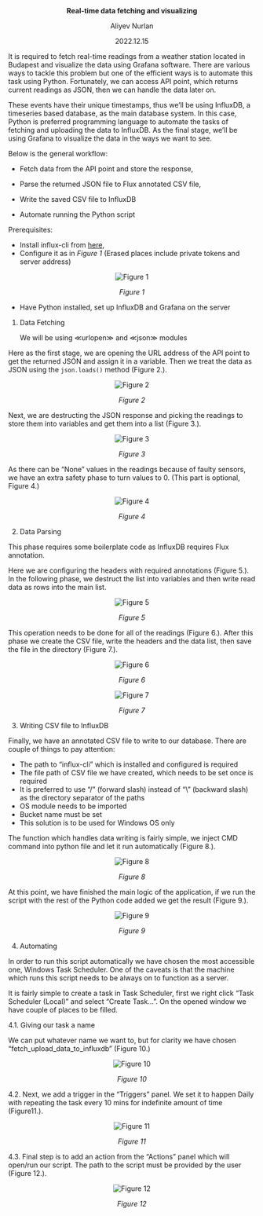 <div align="center">
<b>Real-time data fetching and visualizing</b>

Aliyev Nurlan

2022.12.15
</div>

It is required to fetch real-time readings from a weather station located in Budapest and visualize the data using Grafana software. There are various ways to tackle this problem but one of the efficient ways is to automate this task using Python. Fortunately, we can access API point, which returns current readings as JSON, then we can handle the data later on.

These events have their unique timestamps, thus we’ll be using InfluxDB, a timeseries based database, as the main database system. In this case, Python is preferred programming language to automate the tasks of fetching and uploading the data to InfluxDB. As the final stage, we’ll be using Grafana to visualize the data in the ways we want to see.

Below is the general workflow:

 - Fetch data from the API point and store the response,

 - Parse the returned JSON file to Flux annotated CSV file,
 
- Write the saved CSV file to InfluxDB
   
- Automate running the Python script

Prerequisites:

- Install influx-cli from [here](https://docs.influxdata.com/influxdb/cloud/tools/influx-cli/),
- Configure it as in *Figure 1* (Erased places include private tokens and server address)

<div align="center">
<img src="https://github.com/nurlan-aliyev/weather-station-influxdb-grafana-python/blob/502a6ddc0768dedb2dfafb0f2e78ce8fba6de8cc/asset/influx_config.png" alt="Figure 1">
  <p><em>Figure 1</em></p>
</div>

 - Have Python installed, set up InfluxDB and Grafana on the server

1. Data Fetching

   We will be using ≪urlopen≫ and ≪json≫ modules
  
  Here as the first stage, we are opening the URL address of the API point to get the returned JSON and assign it in a variable. Then we treat the data as JSON using the `json.loads()` method (Figure 2.).
  
  <div align="center">
   <img src="https://github.com/nurlan-aliyev/weather-station-influxdb-grafana-python/blob/a5b84ef8fc4f54aec28b5a6b6c4950be262e0b87/asset/1.1e.png" alt="Figure 2">
   <p><em>Figure 2</em></p>
  </div>
  
  Next, we are destructing the JSON response and picking the readings to store them into variables and get them into a list (Figure 3.).
  
  <div align="center">
   <img src="https://github.com/nurlan-aliyev/weather-station-influxdb-grafana-python/blob/3d924d7c32609b680ade6f56493fee2f118fd709/asset/carbon%20(1).png" alt="Figure 3">
   <p><em>Figure 3</em></p>
  </div>

  As there can be “None” values in the readings because of faulty sensors, we have an extra safety phase to turn values to 0. (This part is optional, Figure 4.)
  
  <div align="center">
   <img src="https://github.com/nurlan-aliyev/weather-station-influxdb-grafana-python/blob/62089c50edec1ab62dea4b85b17843a116a97fb1/asset/carbon%20(2).png" alt="Figure 4">
   <p><em>Figure 4</em></p>
  </div>
  
2.  Data Parsing

  This phase requires some boilerplate code as InfluxDB requires Flux annotation.
  
  Here we are configuring the headers with required annotations (Figure 5.). In the following phase, we destruct the list into variables and then write read data as rows into the main list.
  
  
  <div align="center">
   <img src="https://github.com/nurlan-aliyev/weather-station-influxdb-grafana-python/blob/8a8daf941fa71516892589dacc234d764e92c219/asset/carbon%20(3).png" alt="Figure 5">
   <p><em>Figure 5</em></p>
  </div>
  
  This operation needs to be done for all of the readings (Figure 6.). After this phase we create the CSV file, write the headers and the data list, then save the file in the directory (Figure 7.).
  
  <div align="center">
   <img src="https://github.com/nurlan-aliyev/weather-station-influxdb-grafana-python/blob/e9e22a52db4eec8aaafe265b60ece9a29360bd91/asset/carbon%20(4).png" alt="Figure 6">
   <p><em>Figure 6</em></p>
  </div>
  
  <div align="center">
   <img src="https://github.com/nurlan-aliyev/weather-station-influxdb-grafana-python/blob/e9e22a52db4eec8aaafe265b60ece9a29360bd91/asset/carbon%20(5).png" alt="Figure 7">
   <p><em>Figure 7</em></p>
  </div>
  
 
3. 	Writing CSV file to InfluxDB  

 Finally, we have an annotated CSV file to write to our database. There are couple of things to pay attention:

- The path to “influx-cli” which is installed and configured is required 
-	The file path of CSV file we have created, which needs to be set once is required
-	It is preferred to use “/” (forward slash) instead of “\” (backward slash) as the directory separator of the paths
-	OS module needs to be imported
-	Bucket name must be set
-	This solution is to be used for Windows OS only

 The function which handles data writing is fairly simple, we inject CMD command into python file and let it run automatically (Figure 8.).

  <div align="center">
   <img src="https://github.com/nurlan-aliyev/weather-station-influxdb-grafana-python/blob/0f5db117421ea1670d2fff8a271fdccd8e7425cc/asset/carbon%20(6).png" alt="Figure 8">
   <p><em>Figure 8</em></p>
  </div>
  
  At this point, we have finished the main logic of the application, if we run the script with the rest of the Python code added we get the result (Figure 9.).
  
  <div align="center">
   <img src="https://github.com/nurlan-aliyev/weather-station-influxdb-grafana-python/blob/246d888160aaa3f3187e1213d7ea861216b25aca/asset/final_cmd.png" alt="Figure 9">
   <p><em>Figure 9</em></p>
  </div>
  
4. Automating

  In order to run this script automatically we have chosen the most accessible one, Windows Task Scheduler. One of the caveats is that the machine which runs this script needs to be always on to function as a server. 
  
  It is fairly simple to create a task in Task Scheduler, first we right click “Task Scheduler (Local)” and select “Create Task…”. On the opened window we have couple of places to be filled.   
  
   4.1. Giving our task a name
   
   We can put whatever name we want to, but for clarity we have chosen “fetch_upload_data_to_influxdb” (Figure 10.)
   
   <div align="center">
   <img src="https://github.com/nurlan-aliyev/weather-station-influxdb-grafana-python/blob/c4f345aba95d627a29937ca23b925a284f26f54c/asset/sc1.png" alt="Figure 10">
   <p><em>Figure 10</em></p>
  </div>
  
  4.2. Next, we add a trigger in the “Triggers” panel. We set it to happen Daily with repeating the task every 10 mins for indefinite amount of time (Figure11.). 
  
   <div align="center">
   <img src="https://github.com/nurlan-aliyev/weather-station-influxdb-grafana-python/blob/c4f345aba95d627a29937ca23b925a284f26f54c/asset/sc2.png" alt="Figure 11">
   <p><em>Figure 11</em></p>
  </div>
  
  4.3. Final step is to add an action from the “Actions” panel which will open/run our script. The path to the script must be provided by the user (Figure 12.). 
  
   <div align="center">
   <img src="https://github.com/nurlan-aliyev/weather-station-influxdb-grafana-python/blob/c4f345aba95d627a29937ca23b925a284f26f54c/asset/sc3.png" alt="Figure 12">
   <p><em>Figure 12</em></p>
  </div>
  
   
   
